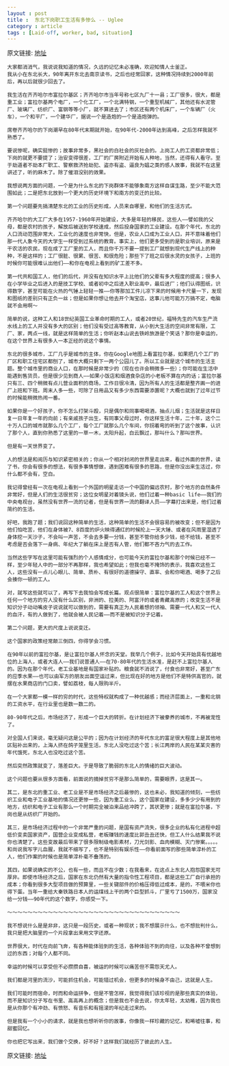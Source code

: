 ```yaml
---
layout : post
title :  东北下岗职工生活有多惨么 -- Uglee
category : article
tags : [Laid-off, worker, bad, situation]
---
```


原文链接: [地址](http://www.hi-pda.com/forum/viewthread.php?tid=802123&extra=page=1)

	大家都消消气，我说说我知道的情况，久远的记忆未必准确，欢迎知情人士釜正。
	我从小在东北长大，90年离开东北去南京读书，之后也经常回家，这种情况持续到2000年前后，再以后就很少回去了。

	我生活在齐齐哈尔市富拉尔基区；齐齐哈尔市当年号称七区九厂十一县；工厂很多，很大，都是重工业；富拉尔基两个电厂，一个化工厂，一个北满特钢，一个重型机械厂，其他还有水泥管厂、玻璃厂、纺织厂、富钢等等小厂，就不算进去了；市区还有两个机床厂，一个车辆厂（火车），一个和平厂，一个建华厂，据说一个是造炮的一个是造炮弹的。

	席卷齐齐哈尔的下岗潮早在80年代末期就开始，在90年代-2000年达到高峰，之后怎样我就不熟悉了。

	要说惨呢，确实挺惨的；故事非常多，黑社会的白社会的灰社会的。上岗工人的工资都非常低；下岗的就更不要提了；治安变得很差，工厂的厂房附近开始有人种地，当然，还得有人看守。至于劫道者不劫本厂职工、警察救济抢劫犯、盗亦有盗、逼良为娼之类的感人故事，我就不在这里讲述了，听的麻木了。除了催泪没别的效果。

	我想说两方面的问题，一个是为什么东北的下岗群体不能够象南方这样自谋生路，至少不能大范围如此；二是把东北放到一个更大的历史环境下和南方的变迁的比较。

	第一个问题要先搞清楚东北的工业的历史形成，人员来自哪里，和他们的生活方式。

	齐齐哈尔的大工厂大多在1957-1960年开始建设，大多是年轻的移民，这些人——譬如我的父母，都是农村的孩子，解放后被送到学校速成，然后投身国家的工业建设。在那个年代，东北的人口流动范围非常大，工业化的速度也非常快，但是，农业人口成为工业人口，并不意味着他们那一代人象今天的大学生一样受到过系统的教育。事实上，他们更多受到的是职业培训，原来是干农活的农民，现在成了工厂里的工人，而且你千万不要一提到工厂就想到现代生产线上的种种，不是这样的；工厂很脏、很累、很苦、和很危险；那些下了班之后很水灵的女孩子，上班的时候你可能很难认出他们——和你在电视上看到的矿工差不多。

	第一代共和国工人，他们的后代，并没有在知识水平上比他们的父辈有多大程度的提高；很多人在小学毕业之后进入的是技工学校、或者初中之后进入职业高中，最后进厂；他们认得图纸，识得数字，甚至可能在火热的气锤上轻轻一推——你等那加工件儿凉下来的时候用卡尺量一下，发现和图纸的差别只有正负一丝；但是如果你想让他去开个淘宝店，这事儿他可能万万搞不定，电脑就不会用啊～

	简单的说，这种工人和18世纪英国工业革命时期的工人，或者20世纪，福特先生的汽车生产流水线上的工人并没有多大的区别；他们没有受过高等教育，从小到大生活的空间非常有限，工厂、家，两点一线，就是这样简单的生活；你听赵本山说去铁岭旅游是个笑话？那你是幸运的，在这个世界上有很多人一本正经的说这个事情。

	东北的很多城市，工厂几乎是城市的主体，你在Google地图上看富拉尔基，如果把几个工厂的厂区和职工住宅区都刨了，城市大概只剩下一两个公园儿了。所以工业就是这个城市的生活主题。整个城市里的商业人口，在那时候是非常少的（现在也许会稍微多一些）；你可能在生活中能遇到售货员，但是很少见到商人——如果小饭店和烟酒食杂店的小老板不算在内的话；富拉尔基只有三、四个稍微有点儿营业面积的商场，工作日很冷清，因为所有人的生活都是整齐画一的进厂上班和下班。周末人多一些，可除了日用品又有多少东西需要添置呢？大概也就到了过年过节的时候能稍微热闹一番。

	如果你是一个好孩子，你不怎么打架斗殴，只是偶尔和同事喝喝酒，抽点儿烟；生活就是这样日复一日年复一年的向前；有亲戚孩子出生，有同事父母过时，你这样生活十年，二十年，这个二十万人口的城市就那么几个工厂，每个工厂就那么几个车间，你拐着弯的听到了这个故事，认识了那个人，直到你熟悉了这里的一草一木，太阳升起，白云飘过，那叫什么？那叫世界。

	但是有一天世界变了。

	人的想法是和阅历与知识紧密相关的；你从一个相对封闭的世界里走出来，看过外面的世界，读了书，你会有很多的想法，有很多事情想做，遇到困难有很多的思路，但是你没出来生活过，你什么都不会有，空白。

	我记得曾经有一次在电视上看到一个外国的明星走访一个中国的偏远农村，那个地方的自然条件非常好，但是人们的生活很贫穷；这位女明星对着镜头说，他们过着一种basic life——我们的中央电视台，虽然没有世界一流的记者，但是有世界一流的翻译人员——字幕打出来是，他们过着简约的生活。

	好吧，我跑了题；我们说回这种简单的生活，这种简单的生活不会很容易的被改变；但不是因为他们怕吃苦，他们在身体被7、8百度的炉火映得通红的时候抡上一天大锤、或者在风雨里湿透了身体挖一天沙子，不会叫一声苦，不会去多要一分钱，甚至不管你给多少钱，给不给钱，甚至不考虑是否会落下一身病、年纪大了躺在床上是否有人管，他们都不吝力气的去工作。

	当然这些字写在这里可能有强烈的个人感情成分，也可能今天的富拉尔基和那个时候已经不一样，至少年轻人中的一部分不再那样，我也希望如此；但我也毫不掩饰的表示，我喜欢这些工人，这些没有一点儿心眼儿、简单、质朴、有很好的道德操守、直率、会和你喝酒、喝多了之后会揍你一顿的工人。

	对，就写这些就可以了，再写下去我怕会写成长篇。观点很简单：富拉尔基的工人和这个世界上任何一个地方的穷人没有什么区别，非洲的、拉美的、阿富汗的或者青藏高原的；改变生活不是知识分子动动嘴皮子说说就可以做到的，需要有真正为人民着想的领袖、需要一代人和又一代人的血汗，有的人做到了，他就会被人民记着——而不是被知识分子记着。

	第二个问题，更大的尺度上说说变迁。

	这个国家的政策经常颠三倒四，你得学会习惯。

	在90年以前的富拉尔基，是让富拉尔基人怀念的天堂。我举几个例子，比如今天开始具有优越地位的上海人，或者大连人——我们说普通人——在70-80年代的生活水准，是赶不上富拉尔基人的。因为在那个年代，老工业基地是有国家补贴的。粮食就不消说了，付食也非常好，甚至广东的应季水果——也可以由军方的朋友出面空运过来，但比现在好的地方是他们不是特供高官的，就摆在水果商店的门口卖，譬如荔枝，每人限购半斤。

	在一个大家都一模一样的穷的时代，这些特权就构成了一种优越感；而经济层面上，一重和北钢的工资水平，在行业里也是数一数二的。

	80-90年代之后，市场经济了，形成一个巨大的转折。在计划经济下被豢养的城市，不再被宠性了。

	对全国人们来说，毫无疑问这是公平的；因为在计划经济的年代东北的富足很大程度上是其他地区贴补出来的，上海人挤在鸽子笼里生活，东北人没吃过这个苦；长江两岸的人民在某某灾害的年代饿死，东北人也没吃过这个苦。

	然后突然政策就变了，落差巨大。于是导致了脆弱的东北人的情绪的巨大波动。

	这个问题也要从很多方面看，前面说的摘掉贫穷不是那么简单的，需要眼界，这是其一。

	其二，是东北的重工业、老工业是不是市场经济之后最惨的，这也未必，我知道的倾刻，一些纺织工业和电子工业基地的情况还更惨一些，因为重工业么，这个国家在建设，多多少少有用到的地方，纺织和电子工业有那么一个时期完全被泊来品给冲跨了，其状更惨；就是在富拉尔基，下岗也是从纺织厂开始的。

	其三，是市场经济过程中的一个非常严重的问题，是国有资产流失，很多企业的私有化进程中超低价变卖国家资产，国营企业变成私营，老板赚钱的速度比郭丑丑还快，但工人什么结果我不说你也清楚了。这些变故最后带来了很多限制级电影素材，刀光剑影、血肉模糊、灭门惨案。。。。。和尚说我写字儿血腥，我就不细写了，也不是特别有娱乐性——你看前面写的那些简单淳朴的工人，他们作案的时候也是简单淳朴毫不叠荡的。

	其四，如果说确实的不公，也有一些，而且不在少数；在我看来，在这点上东北人抱怨国家无可厚非。即使市场经济之后，国家在东北仍然有大量的指令性工程项目，都是这些工厂自行承担的成本；你看到很多大型项目做的预算里，一些关键部件的价格压得低过成本，是的，不喂米你也得下蛋。当年一重给大秦铁路日本人的运煤线上干的两个巨型抓斗，厂里亏了1500万，国家没给一分钱——90年代的这个数字，你感受一下。

	～～～～～～～～～～～～～～～～～～～～～～～～～～～～～～～～～～

	我不想说什么是是非非，这只是一段历史，或者一种现状；我不想展示什么，也不想批判什么，我只是把大脑里的一个片段拿出来用文字还原。

	世界很大，时代在向前飞奔，有各种能体验到的生活，各种体验不到的向往，以及各种不曾想到过的东西；对每个人都不同。

	幸运的时候可以享受但不必攒攒自喜，被运的时候可以痛苦但不需怨天尤人。

	我们都是河里的流沙，可能抓住机会，可能错过机会，但更多的时候身不由己，这就是人生。

	我们可能时而宿命，时而和命运拼争，但是不管怎样，我觉得我们该珍视的是那些真实的体验，而不是知识分子写在书里、高高再上的概念；但是我也不会去说，你太年轻，太幼稚，因为我也是从你那个有冲劲、有愤怒、有音乐和有摇滚的年纪走过来的。

	但是我有一个小小的请求，就是我也想听听你的故事，你像我一样珍藏的记忆，和唏嘘往事，和甜蜜回忆。

	你也把它写出来，我们做个交换，好不好？这样我们就经历了彼此的人生。
	

原文链接: [地址](http://www.hi-pda.com/forum/viewthread.php?tid=802123&extra=page=1)